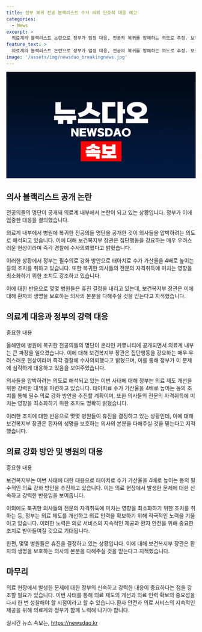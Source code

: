 ```yaml
---
title: 정부 복귀 전공 블랙리스트 수사 의뢰 단호히 대응 예고
categories:
  - News
excerpt: >
  의료계의 블랙리스트 논란으로 정부가 엄정 대응, 전공의 복귀를 방해하는 의도로 추정. 보건복지부 장관은 의료계의 집단행동을 우려하며 경찰에 수사 의뢰. 정부는 필수의료 강화 방안으로 태아치료 수가 4배 인상 및 전문의 자격 취득 영향 최소화 방안 추진. 그러나 세브란스 등 일부 병원의 휴진 결정으로 상황은 복잡. 당신의 제보가 SBS Biz로! [홈페이지](https://url.kr/9pghjn)
feature_text: >
  의료계의 블랙리스트 논란으로 정부가 엄정 대응, 전공의 복귀를 방해하는 의도로 추정. 보건복지부 장관은 의료계의 집단행동을 우려하며 경찰에 수사 의뢰. 정부는 필수의료 강화 방안으로 태아치료 수가 4배 인상 및 전문의 자격 취득 영향 최소화 방안 추진. 그러나 세브란스 등 일부 병원의 휴진 결정으로 상황은 복잡. 당신의 제보가 SBS Biz로! [홈페이지](https://url.kr/9pghjn)
image: '/assets/img/newsdao_breakingnews.jpg'
---
```


<p><img src="/assets/img/newsdao_breakingnews.jpg" alt="koreaapp 속보" /></p>

<h2 data-ke-size="size26">의사 블랙리스트 공개 논란</h2>

<p>전공의들의 명단이 공개돼 의료계 내부에서 논란이 되고 있는 상황입니다. 정부가 이에 엄중한 대응을 결의했습니다.</p>

<p>의료계 내부에서 병원에 복귀한 전공의들 명단을 공개한 것이 의사들을 압박하려는 의도로 해석되고 있습니다. 이에 대해 보건복지부 장관은 집단행동을 강요하는 매우 우려스러운 현상이라며 즉각 경찰에 수사의뢰했다고 밝혔습니다.</p>

<p>이러한 상황에서 정부는 필수의료 강화 방안으로 태아치료 수가 가산율을 4배로 높이는 등의 조치를 취하고 있습니다. 또한 복귀한 의사들의 전문의 자격취득에 미치는 영향을 최소화하기 위한 조치도 강조하고 있습니다.</p>

<p>이에 대한 반응으로 몇몇 병원들은 휴진 결정을 내리고 있는데, 보건복지부 장관은 이에 대해 환자의 생명을 보호하는 의사의 본분을 다해주실 것을 믿는다고 지적했습니다.</p>

<h2 data-ke-size="size26">의료계 대응과 정부의 강력 대응</h2>

<p>중요한 내용</p>

<p>올해안에 병원에 복귀한 전공의들의 명단이 온라인 커뮤니티에 공개되면서 의료계 내부는 큰 파장을 일으켰습니다. 이에 대해 보건복지부 장관은 집단행동을 강요하는 매우 우려스러운 현상이라며 즉각 경찰에 수사의뢰했다고 밝혔으며, 이를 통해 정부가 이 문제에 심각하게 대응하고 있음을 보여주었습니다.</p>

<p>의사들을 압박하려는 의도로 해석되고 있는 이번 사태에 대해 정부는 의료 제도 개선을 위한 강력한 대책을 마련하고 있습니다. 태아치료 수가 가산율을 4배로 높이는 등의 조치를 통해 필수 의료 강화 방안을 추진할 계획이며, 또한 의사들의 전문의 자격취득에 미치는 영향을 최소화하기 위한 조치도 명확히 밝혔습니다.</p>

<p>이러한 조치에 대한 반응으로 몇몇 병원들이 휴진을 결정하고 있는 상황인데, 이에 대해 보건복지부 장관은 환자의 생명을 보호하는 의사의 본분을 다해주실 것을 믿는다고 지적했습니다.</p>

<h2 data-ke-size="size26">의료 강화 방안 및 병원의 대응</h2>

<p>중요한 내용</p>

<p>보건복지부는 이번 사태에 대한 대응으로 태아치료 수가 가산율을 4배로 높이는 등의 필수적인 의료 강화 방안을 추진하고 있습니다. 이는 의료 현장에서 발생한 문제에 대한 신속하고 강력한 반응임을 보여줍니다.</p>

<p>이외에도 복귀한 의사들의 전문의 자격취득에 미치는 영향을 최소화하기 위한 조치를 취하는 등, 정부는 의료 제도를 개선하고 의료 인력을 확보하기 위해 적극적인 노력을 기울이고 있습니다. 이러한 노력은 의료 서비스의 지속적인 제공과 환자 안전을 위해 중요한 조치로 받아들여질 것으로 기대됩니다.</p>

<p>한편, 몇몇 병원들은 휴진을 결정하고 있는 상황입니다. 이에 대해 보건복지부 장관은 환자의 생명을 보호하는 의사의 본분을 다해주실 것을 믿는다고 지적했습니다.</p>

<h2 data-ke-size="size26">마무리</h2>

<p>의료 현장에서 발생한 문제에 대한 정부의 신속하고 강력한 대응이 중요하다는 점을 강조할 필요가 있습니다. 이번 사태를 통해 의료 제도의 개선과 의료 인력 확보의 중요성을 다시 한 번 성찰해야 할 시점이라고 할 수 있습니다.환자 안전과 의료 서비스의 지속적인 제공을 위해 의료계와 정부가 함께 노력해 나가야 합니다.</p>
실시간 뉴스 속보는, <a href="https://newsdao.kr" rel="dofollow">https://newsdao.kr</a>


